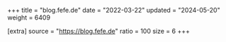 +++
title = "blog.fefe.de"
date = "2022-03-22"
updated = "2024-05-20"
weight = 6409

[extra]
source = "https://blog.fefe.de"
ratio = 100
size = 6
+++
